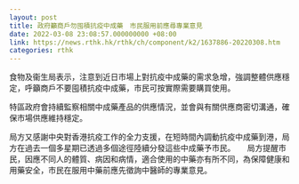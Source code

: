 ```yaml
---
layout: post
title: 政府籲商戶勿囤積抗疫中成藥　市民服用前應尋專業意見
date: 2022-03-08 23:08:57.000000000 +08:00
link: https://news.rthk.hk/rthk/ch/component/k2/1637886-20220308.htm
categories: rthk
---
```


食物及衞生局表示，注意到近日市場上對抗疫中成藥的需求急增，強調整體供應穩定，呼籲商戶不要囤積抗疫中成藥，市民可按實際需要購買使用。
 
特區政府會持續監察相關中成藥產品的供應情況，並會與有關供應商密切溝通，確保市場供應維持穩定。

局方又感謝中央對香港抗疫工作的全力支援，在短時間內調動抗疫中成藥到港，局方在過去一個多星期已透過多個途徑陸續分發這些中成藥予市民。
　
局方提醒市民，因應不同人的體質、病因和病情，適合使用的中藥亦有所不同，為保障健康和用藥安全，市民在服用中藥前應先徵詢中醫師的專業意見。
